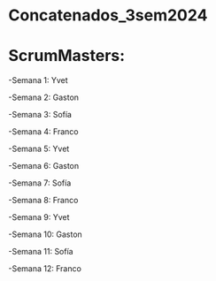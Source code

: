 # Concatenados_3sem2024

# ScrumMasters:

-Semana 1: Yvet

-Semana 2: Gaston

-Semana 3: Sofía

-Semana 4: Franco

-Semana 5: Yvet

-Semana 6: Gaston

-Semana 7: Sofía

-Semana 8: Franco

-Semana 9: Yvet

-Semana 10: Gaston

-Semana 11: Sofía

-Semana 12: Franco

